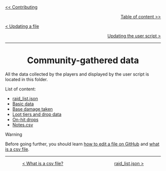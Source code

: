 <div align="left">
  
  [<< Contributing](/CONTRIBUTING.md)
  
</div>

<div align="right">
  
  [Table of content >>](table-of-content.md)
  
</div>

<div align="left">
  
  [< Updating a file](updating-a-file.md)
  
</div>

<div align="right">

  [Updating the user script >](updating-user-script.md)
  
</div>

<hr>

<div align="center">

# Community-gathered data

</div>

All the data collected by the players and displayed by the user script is located in this folder.

List of content:
* [raid_list.json](raid-list-json.md)
* [Basic data](basic-data-folder.md)
* [Base damage taken](base-damage-taken-folder.md)
* [Loot tiers and drop data](loot-tiers-folder.md)
* [On-hit drops](on-hit-drops-folder.md)
* [Notes.csv](notes-csv.md)

> [!WARNING]
> Before going further, you should learn [how to edit a file on GitHub](updating-a-file.md) and [what is a csv file](what-is-a-csv-file.md).

<hr>

<div align="center">
  
  [< What is a csv file?](what-is-a-csv-file.md) $~~~~~~~~~~~~~~~~~~~~~~~~~~~~~~~~~~~~~~~~$ [raid_list.json >](raid-list-json.md)
  
</div>
